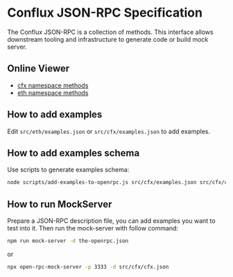 # Conflux JSON-RPC Specification

The Conflux JSON-RPC is a collection of methods. This interface allows downstream tooling and infrastructure to generate code or build mock server.

## Online Viewer

* [cfx namespace methods](https://playground.open-rpc.org/?schemaUrl=https://raw.githubusercontent.com/Conflux-Chain/jsonrpc-spec/main/src/cfx/cfx.json&uiSchema[appBar][ui:splitView]=false&uiSchema[appBar][ui:input]=false&uiSchema[appBar])
* [eth namespace methods](https://playground.open-rpc.org/?schemaUrl=https://raw.githubusercontent.com/Conflux-Chain/jsonrpc-spec/main/src/eth/Eth.json&uiSchema[appBar][ui:splitView]=false&uiSchema[appBar][ui:input]=false&uiSchema[appBar])

## How to add examples

Edit `src/eth/examples.json` or `src/cfx/examples.json` to add examples.

## How to add examples schema

Use scripts to generate examples schema:

```sh
node scripts/add-examples-to-openrpc.js src/cfx/examples.json src/cfx/cfx.json
```

## How to run MockServer

Prepare a JSON-RPC description file, you can add examples you want to test into it. Then run the mock-server with follow command:

```sh
npm run mock-server -d the-openrpc.json
```

or

```sh
npx open-rpc-mock-server -p 3333 -d src/cfx/cfx.json
```

